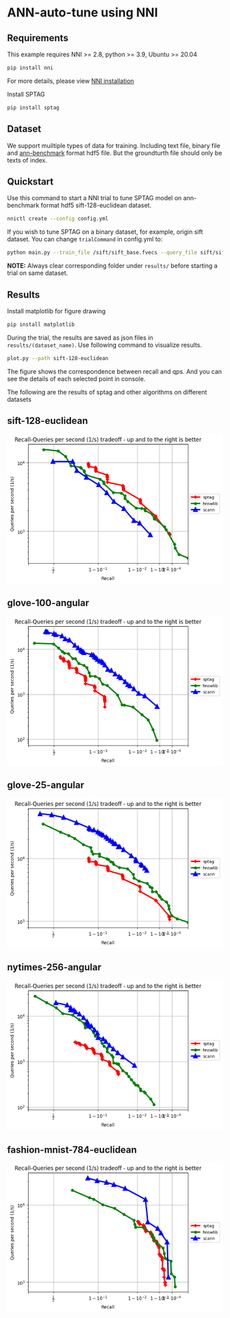 # ANN-auto-tune using NNI


## Requirements

This example requires NNI >= 2.8, python >= 3.9, Ubuntu >= 20.04


```sh
pip install nni
```
For more details, please view [NNI installation](https://nni.readthedocs.io/en/stable/installation.html)

Install SPTAG

```sh
pip install sptag
```

## Dataset

We support muiltiple types of data for training. Including text file, binary file and [ann-benchmark](https://github.com/erikbern/ann-benchmarks) format hdf5 file. But the groundturth file should only be texts of index.

## Quickstart


Use this command to start a NNI trial to tune SPTAG model on ann-benchmark format hdf5 sift-128-euclidean dataset.
```sh
nnictl create --config config.yml
```

If you wish to tune SPTAG on a binary dataset, for example, origin sift dataset. You can change `trialCommand` in config.yml to:

```sh
python main.py --train_file /sift/sift_base.fvecs --query_file sift/sift_query.fvecs --distance euclidean --dim 128
```

**NOTE:** Always clear corresponding folder under `results/` before starting a trial on same dataset.


## Results

Install matplotlib for figure drawing

```sh
pip install matplotlib
```

During the trial, the results are saved as json files in `results/(dataset_name)`. Use following command to visualize results.

```sh
plot.py --path sift-128-euclidean
```
The figure shows the correspondence between recall and qps. And you can see the details of each selected point in console.


The following are the results of sptag and other algorithms on different datasets

sift-128-euclidean
------------------

![sift-128-euclidean](picture/sift-128-euclidean.png)

glove-100-angular
------------------

![glove-100-angular](picture/glove-100-angular.png)

glove-25-angular
------------------

![glove-25-angular](picture/glove-25-angular.png)

nytimes-256-angular
------------------

![nytimes-256-angular](picture/nytimes-256-angular.png)

fashion-mnist-784-euclidean
------------------

![fashion-mnist-784-euclidean](picture/fashion-mnist-784-euclidean.png)

